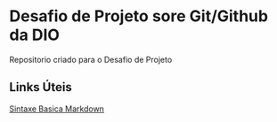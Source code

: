 # Desafio de Projeto sore Git/Github da DIO
Repositorio criado para o Desafio de Projeto

## Links Úteis
[Sintaxe Basica Markdown](https://www.markdownguide.org/basic-syntax/)
